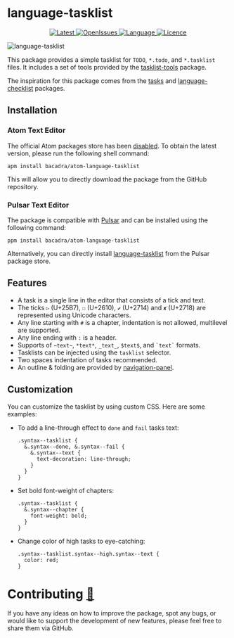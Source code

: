 # language-tasklist

<p align="center">
  <a href="https://github.com/bacadra/atom-language-tasklist/tags">
  <img src="https://img.shields.io/github/v/tag/bacadra/atom-language-tasklist?style=for-the-badge&label=Latest&color=blue" alt="Latest">
  </a>
  <a href="https://github.com/bacadra/atom-language-tasklist/issues">
  <img src="https://img.shields.io/github/issues-raw/bacadra/atom-language-tasklist?style=for-the-badge&color=blue" alt="OpenIssues">
  </a>
  <a href="https://github.com/bacadra/atom-language-tasklist/blob/master/package.json">
  <img src="https://img.shields.io/github/languages/top/bacadra/atom-language-tasklist?style=for-the-badge&color=blue" alt="Language">
  </a>
  <a href="https://github.com/bacadra/atom-language-tasklist/blob/master/LICENSE">
  <img src="https://img.shields.io/github/license/bacadra/atom-language-tasklist?style=for-the-badge&color=blue" alt="Licence">
  </a>
</p>

![language-tasklist](https://github.com/bacadra/atom-language-tasklist/blob/master/assets/example.png?raw=true)

This package provides a simple tasklist for `TODO`, `*.todo`, and `*.tasklist` files. It includes a set of tools provided by the [tasklist-tools](https://github.com/bacadra/atom-tasklist-tools) package.

The inspiration for this package comes from the [tasks](https://github.com/irrationalistic/atom-tasks) and [language-checklist](https://github.com/m104/atom-language-checklist) packages.

## Installation

### Atom Text Editor

The official Atom packages store has been [disabled](https://github.blog/2022-06-08-sunsetting-atom/). To obtain the latest version, please run the following shell command:

```shell
apm install bacadra/atom-language-tasklist
```

This will allow you to directly download the package from the GitHub repository.

### Pulsar Text Editor

The package is compatible with [Pulsar](https://pulsar-edit.dev/) and can be installed using the following command:

```shell
ppm install bacadra/atom-language-tasklist
```

Alternatively, you can directly install [language-tasklist](https://web.pulsar-edit.dev/packages/language-tasklist) from the Pulsar package store.

## Features

- A task is a single line in the editor that consists of a tick and text.
- The ticks `▷` (U+25B7), `☐` (U+2610), `✔` (U+2714) and `✘` (U+2718) are represented using Unicode characters.
- Any line starting with `#` is a chapter, indentation is not allowed, multilevel are supported.
- Any line ending with `:` is a header.
- Supports of `~text~`, `*text*`, `_text_`, `$text$`, and `` `text` `` formats.
- Tasklists can be injected using the `tasklist` selector.
- Two spaces indentation of tasks recommended.
- An outline & folding are provided by [navigation-panel](https://github.com/bacadra/atom-navigation-panel).

## Customization

You can customize the tasklist by using custom CSS. Here are some examples:

- To add a line-through effect to `done` and `fail` tasks text:

  ```less
  .syntax--tasklist {
    &.syntax--done, &.syntax--fail {
      &.syntax--text {
        text-decoration: line-through;
      }
    }
  }
  ```

- Set bold font-weight of chapters:

  ```less
  .syntax--tasklist {
    &.syntax--chapter {
      font-weight: bold;
    }
  }
  ```

- Change color of high tasks to eye-catching:

  ```less
  .syntax--tasklist.syntax--high.syntax--text {
    color: red;
  }
  ```

# Contributing [🍺](https://www.buymeacoffee.com/asiloisad)

If you have any ideas on how to improve the package, spot any bugs, or would like to support the development of new features, please feel free to share them via GitHub.
